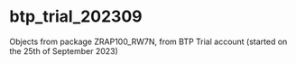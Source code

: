 # btp_trial_202309
Objects from package ZRAP100_RW7N, from BTP Trial account (started on the 25th of September 2023)
